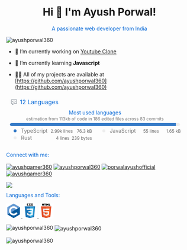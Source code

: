 <h1 align="center">Hi 👋 I'm Ayush Porwal!</h1>
<h3 align="center">A passionate web developer from India</h3>

<p align="left"> <img src="https://komarev.com/ghpvc/?username=ayushporwal360&label=Profile%20views&color=0e75b6&style=flat" alt="ayushporwal360" /> </p>

- 🔭 I’m currently working on [Youtube Clone](https://github.com/ayushporwal360/youtube-clone)

- 🌱 I’m currently learning **Javascript**

- 👨‍💻 All of my projects are available at [https://github.com/ayushporwal360](https://github.com/ayushporwal360)

<svg xmlns="http://www.w3.org/2000/svg" width="480" height="141" class="">
    <defs>
        <style/>
    </defs>
    <style>@keyframes animation-gauge{0%{stroke-dasharray:0 329}}@keyframes animation-rainbow{0%,to{color:#7f00ff;fill:#7f00ff}14%{color:#a933ff;fill:#a933ff}29%{color:#007fff;fill:#007fff}43%{color:#00ff7f;fill:#00ff7f}57%{color:#ff0;fill:#ff0}71%{color:#ff7f00;fill:#ff7f00}86%{color:red;fill:red}}svg{font-family:-apple-system,BlinkMacSystemFont,Segoe UI,Helvetica,Arial,sans-serif,Apple Color Emoji,Segoe UI Emoji;color:#777}h2,h3{margin:8px 0 2px;padding:0;color:#0366d6;font-weight:400}h2 svg,h3 svg{fill:currentColor}h2{font-size:16px}h3,svg{font-size:14px}section&gt;.field{margin-left:5px;margin-right:5px}.field{display:flex;align-items:center;margin-bottom:2px;white-space:nowrap}.field svg{margin:0 8px;fill:#959da5;flex-shrink:0}.row{display:flex;flex-wrap:wrap}.row section{flex:1 1 0}.column{display:flex;flex-direction:column;align-items:center}#metrics-end,.fill-width{width:100%}svg.bar{margin:4px 0}.field.language{margin:0 8px;flex-grow:0}.field.language.details,.field.language.details small{display:flex;justify-content:space-between}.field.language.details small{color:#666;text-align:right}.field.language.details small&gt;*,.field.language.details&gt;*{flex:1 1 0}.field.language.details small&gt;:not(:last-child){margin-right:6px}code{background-color:#7777771f;display:inline-block;border-radius:6px;color:#777;padding:1px 5px;font-size:80%;font-family:SFMono-Regular,Consolas,Liberation Mono,Menlo,monospace}:root{--color-calendar-graph-day-bg:#ebedf0;--color-calendar-graph-day-border:rgba(27,31,35,0.06);--color-calendar-graph-day-L1-bg:#9be9a8;--color-calendar-graph-day-L2-bg:#40c463;--color-calendar-graph-day-L3-bg:#30a14e;--color-calendar-graph-day-L4-bg:#216e39;--color-calendar-halloween-graph-day-L1-bg:#ffee4a;--color-calendar-halloween-graph-day-L2-bg:#ffc501;--color-calendar-halloween-graph-day-L3-bg:#fe9600;--color-calendar-halloween-graph-day-L4-bg:#03001c;--color-calendar-winter-graph-day-L1-bg:#0a3069;--color-calendar-winter-graph-day-L2-bg:#0969da;--color-calendar-winter-graph-day-L3-bg:#54aeff;--color-calendar-winter-graph-day-L4-bg:#b6e3ff;--color-calendar-graph-day-L4-border:rgba(27,31,35,0.06);--color-calendar-graph-day-L3-border:rgba(27,31,35,0.06);--color-calendar-graph-day-L2-border:rgba(27,31,35,0.06);--color-calendar-graph-day-L1-border:rgba(27,31,35,0.06)}</style>
    <style/>
    <foreignObject x="0" y="0" width="100%" height="100%">
        <div xmlns="http://www.w3.org/1999/xhtml" xmlns:xlink="http://www.w3.org/1999/xlink" class="items-wrapper">
            <section>
                <h2 class="field">
                    <svg xmlns="http://www.w3.org/2000/svg" viewBox="0 0 16 16" width="16" height="16">
                        <path fill-rule="evenodd" d="M1.5 2.75a.25.25 0 01.25-.25h12.5a.25.25 0 01.25.25v8.5a.25.25 0 01-.25.25h-6.5a.75.75 0 00-.53.22L4.5 14.44v-2.19a.75.75 0 00-.75-.75h-2a.25.25 0 01-.25-.25v-8.5zM1.75 1A1.75 1.75 0 000 2.75v8.5C0 12.216.784 13 1.75 13H3v1.543a1.457 1.457 0 002.487 1.03L8.061 13h6.189A1.75 1.75 0 0016 11.25v-8.5A1.75 1.75 0 0014.25 1H1.75zm5.03 3.47a.75.75 0 010 1.06L5.31 7l1.47 1.47a.75.75 0 01-1.06 1.06l-2-2a.75.75 0 010-1.06l2-2a.75.75 0 011.06 0zm2.44 0a.75.75 0 000 1.06L10.69 7 9.22 8.47a.75.75 0 001.06 1.06l2-2a.75.75 0 000-1.06l-2-2a.75.75 0 00-1.06 0z"/>
                    </svg>
                    12 Languages
                </h2>
            </section>
            <section class="column">
                <h3 class="field">Most used languages</h3>
                <small>estimation from 113kb of code in 186 edited files across 83 commits</small>
                <svg class="bar" xmlns="http://www.w3.org/2000/svg" width="460" height="8">
                    <mask id="languages-bar">
                        <rect x="0" y="0" width="460" height="8" fill="white" rx="5"/>
                    </mask>
                    <rect mask="url(#languages-bar)" x="0" y="0" width="0" height="8" fill="#d1d5da"/>
                    <rect mask="url(#languages-bar)" x="0" y="0" width="448.89107645103553" height="8" fill="#3178c6"/>
                    <rect mask="url(#languages-bar)" x="448.89107645103553" y="0" width="9.703400664791614" height="8" fill="#ededed"/>
                    <rect mask="url(#languages-bar)" x="458.5944771158271" y="0" width="1.4055228841728458" height="8" fill="#ededed"/>
                </svg>
                <div class="row fill-width">
                    <section>
                        <div class="field language details">
                            <div class="field">
                                <svg xmlns="http://www.w3.org/2000/svg" viewBox="0 0 16 16" width="16" height="16">
                                    <path fill="#3178c6" fill-rule="evenodd" d="M8 4a4 4 0 100 8 4 4 0 000-8z"/>
                                </svg>
                                TypeScript
                            </div>
                            <small>
                                <div>2.99k lines</div>
                                <div>76.3 kB</div>
                            </small>
                        </div>
                        <div class="field language details">
                            <div class="field">
                                <svg xmlns="http://www.w3.org/2000/svg" viewBox="0 0 16 16" width="16" height="16">
                                    <path fill="#ededed" fill-rule="evenodd" d="M8 4a4 4 0 100 8 4 4 0 000-8z"/>
                                </svg>
                                Rust
                            </div>
                            <small>
                                <div>4 lines</div>
                                <div>239 bytes</div>
                            </small>
                        </div>
                    </section>
                    <section>
                        <div class="field language details">
                            <div class="field">
                                <svg xmlns="http://www.w3.org/2000/svg" viewBox="0 0 16 16" width="16" height="16">
                                    <path fill="#ededed" fill-rule="evenodd" d="M8 4a4 4 0 100 8 4 4 0 000-8z"/>
                                </svg>
                                JavaScript
                            </div>
                            <small>
                                <div>55 lines</div>
                                <div>1.65 kB</div>
                            </small>
                        </div>
                    </section>
                </div>
            </section>
        </div>
        <div xmlns="http://www.w3.org/1999/xhtml" id="metrics-end"></div>
    </foreignObject>
</svg>


<h3 align="left">Connect with me:</h3>
<p align="left">
<a href="https://twitter.com/ayushgamer360" target="blank"><img align="center" src="https://raw.githubusercontent.com/rahuldkjain/github-profile-readme-generator/master/src/images/icons/Social/twitter.svg" alt="ayushgamer360" height="30" width="40" /></a>
<a href="https://linkedin.com/in/ayushporwal360" target="blank"><img align="center" src="https://raw.githubusercontent.com/rahuldkjain/github-profile-readme-generator/master/src/images/icons/Social/linked-in-alt.svg" alt="ayushporwal360" height="30" width="40" /></a>
<a href="https://instagram.com/porwalayushofficial" target="blank"><img align="center" src="https://raw.githubusercontent.com/rahuldkjain/github-profile-readme-generator/master/src/images/icons/Social/instagram.svg" alt="porwalayushofficial" height="30" width="40" /></a>
<a href="https://discord.gg/ayushgamer360" target="blank"><img align="center" src="https://raw.githubusercontent.com/rahuldkjain/github-profile-readme-generator/master/src/images/icons/Social/discord.svg" alt="ayushgamer360" height="30" width="40" /></a>
</p>

<img src="GIF/1.gif">
<h3 align="left">Languages and Tools:</h3>
<p align="left"> <a href="https://www.cprogramming.com/" target="_blank" rel="noreferrer"> <img src="https://raw.githubusercontent.com/devicons/devicon/master/icons/c/c-original.svg" alt="c" width="40" height="40"/> </a> <a href="https://www.w3schools.com/css/" target="_blank" rel="noreferrer"> <img src="https://raw.githubusercontent.com/devicons/devicon/master/icons/css3/css3-original-wordmark.svg" alt="css3" width="40" height="40"/> </a> <a href="https://www.w3.org/html/" target="_blank" rel="noreferrer"> <img src="https://raw.githubusercontent.com/devicons/devicon/master/icons/html5/html5-original-wordmark.svg" alt="html5" width="40" height="40"/> </a> </p>

<p><img align="left" src="https://github-readme-stats.vercel.app/api/top-langs?username=ayushporwal360&show_icons=true&locale=en&layout=compact" alt="ayushporwal360" /></p>

<p>&nbsp;<img align="center" src="https://github-readme-stats.vercel.app/api?username=ayushporwal360&show_icons=true&locale=en" alt="ayushporwal360" /></p>

<p><img align="center" src="https://github-readme-streak-stats.herokuapp.com/?user=ayushporwal360&" alt="ayushporwal360" /></p>

